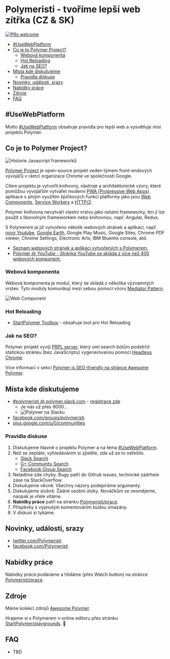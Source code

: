 # Polymeristi - tvoříme lepší web zítřka (CZ & SK)

[![PRs welcome](https://img.shields.io/badge/PRs-welcome-brightgreen.svg)](https://help.github.com/articles/about-pull-requests/)

- [#UseWebPlatform](#usewebplatform)
- [Co je to Polymer Project?](#co-je-to-polymer-project)
  - [Webová komponenta](#webová-komponenta)
  - [Hot Reloading](#hot-reloading)
  - [Jak na SEO?](#jak-na-seo)
- [Místa kde diskutujeme](#místa-kde-diskutujeme)
  - [Pravidla diskuse](#pravidla-diskuse)
- [Novinky, události, srazy](#novinky-události-srazy)
- [Nabídky práce](#nabídky-práce)
- [Zdroje](#zdroje)
- [FAQ](#faq)

## #UseWebPlatform

Motto [#UseWebPlatform](https://github.com/UseWebPlatform/motto-UseWebPlatform-cs) obsahuje pravidla pro lepší web a vysvětluje misi projektu Polymer.

## Co je to Polymer Project?

![Historie Javascript frameworků](https://raw.githubusercontent.com/Polymeristi/readme/master/images/history-of-javascript-frameworks.png)

[Polymer Project](https://github.com/UseWebPlatform/motto-UseWebPlatform#10-polymer-project) je open-source projekt veden týmem front-endových vývojářů v rámci organizace Chrome ve společnosti Google.

Cílem projektu je vytvořit knihovny, nástroje a architektonické vzory, které pomůžou vývojářům vytvářet moderní [PWA (Progressive Web Apps)](https://github.com/UseWebPlatform/motto-UseWebPlatform#5-progressive-web-apps) aplikace s plným využitím špičkových funkcí platformy jako jsou [Web Components](https://github.com/UseWebPlatform/motto-UseWebPlatform#2-web-components), [Service Workers](https://github.com/UseWebPlatform/motto-UseWebPlatform#4-service-workers-web-workers) a [HTTP/2](https://github.com/UseWebPlatform/motto-UseWebPlatform#3-http2--server-push--html-imports--es6-modules).

Polymer knihovna nevytváří vlastní vrstvu jako ostatní frameworky, tím ji lze použít s libovolným frameworkem nebo knihovnou, např. Angular, Redux.

S Polymerem je již vytvořeno několik webových stránek a aplikací, např. [nový Youtube](https://www.youtube.com/new), [Google Earth](https://www.google.com/earth/), Google Play Music, Google Sites, Chrome PDF viewer, Chrome Settings, Electronic Arts, IBM Bluemix console, atd.

- [Seznam webových stránek a aplikací vytvořených s Polymerem.](https://github.com/abdonrd/PolymerProjects)
- [Polymer @ YouTube - Stránka YouTube se skládá z více než 400 webových komponent.](https://www.youtube.com/watch?v=tNulrEbTQf8)

### Webová komponenta

Webová komponenta je modul, který se skládá z několika významných vrstev. Tyto moduly komunikují mezi sebou pomocí vzoru [Mediator Pattern](https://github.com/StartPolymer/awesome-polymer/blob/master/README.md#managing-state).

![Web Component](https://raw.githubusercontent.com/Polymeristi/readme/master/images/web-component.png)

### Hot Reloading

- [StartPolymer Toolbox](https://github.com/StartPolymer/toolbox) - obsahuje tool pro Hot Reloading

### Jak na SEO?

Polymer projekt vyvíjí [PRPL server](https://github.com/Polymer/prpl-server-node), který umí search bótům podstrčit statickou stránku (bez JavaScriptu) vygenerovanou pomocí [Headless Chrome](https://developers.google.com/web/updates/2017/04/headless-chrome).

Více informací v sekci [Polymer is SEO-friendly na stránce Awesome Polymer](https://github.com/StartPolymer/awesome-polymer#polymer-is-seo-friendly).

## Místa kde diskutujeme

- [#polymeristi @ polymer.slack.com](https://polymer.slack.com) - [registrace zde](https://polymer-slack.herokuapp.com)
  - Je nás už přes 9000...
  - ![Polymer na Slacku](https://raw.githubusercontent.com/Polymeristi/readme/master/images/slack-polymer.png)
- [facebook.com/groups/polymeristi](https://www.facebook.com/groups/polymeristi)
- [plus.google.com/u/0/communities](https://plus.google.com/u/0/communities/100749807415316706653)

### Pravidla diskuse

1. Diskutujeme hlavně o projektu Polymer a na téma [#UseWebPlatform](https://github.com/UseWebPlatform/motto-UseWebPlatform-cs).
2. Než se zeptáte, vyhledáváním si zjistěte, zda už se to neřešilo.
   - [Slack Search](https://polymer.slack.com/messages/C790AMQKH/search/redux/)
   - [G+ Community Search](https://plus.google.com/u/0/communities/100749807415316706653/s/redux)
   - [Facebook Group Search](https://facebook.com/groups/polymeristi/search/?query=redux)
3. Neladíme zde chyby. Bugy patří do Github issues, technické zádrhele zase na StackOverflow.
4. Diskutujeme věcně. Všechny názory podepíráme argumenty.
5. Diskutujeme slušně. Žádné osobní útoky. Nováčkům se nesmějeme, naopak je vřele vítáme.
6. **Nabídky práce** patří na stránku [Polymeristi/prace](https://github.com/Polymeristi/prace).
7. Příspěvky s vypnutým komentováním budou smazány.
8. V diskusi si tykáme.

## Novinky, události, srazy

- [twitter.com/Polymeristi](https://twitter.com/Polymeristi)
- [facebook.com/Polymeristi](https://www.facebook.com/Polymeristi)

## Nabídky práce

Nabídky práce podáváme a hlídáme (přes Watch button) na stránce [Polymeristi/prace](https://github.com/Polymeristi/prace).

## Zdroje

Máme kolekci zdrojů [Awesome Polymer](https://github.com/StartPolymer/awesome-polymer).

Hrajeme si s Polymerem v online editoru přes stránku [StartPolymer/playgrounds](https://github.com/StartPolymer/playgrounds). :eyes:

## FAQ

- TBD
